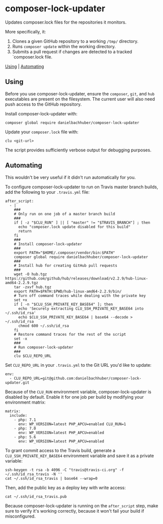 composer-lock-updater
=====================

Updates composer.lock files for the repositories it monitors.

More specifically, it:

1. Clones a given GitHub repository to a working `/tmp/` directory.
2. Runs `composer update` within the working directory.
3. Submits a pull request if changes are detected to a tracked `composer.lock file.

[Using](#using) | [Automating](#automating)

## Using

Before you use composer-lock-updater, ensure the `composer`, `git`, and `hub` executables are present on the filesystem. The current user will also need push access to the GitHub repository.

Install composer-lock-updater with:

    composer global require danielbachhuber/composer-lock-updater

Update your `composer.lock` file with:

    clu <git-url>

The script provides sufficiently verbose output for debugging purposes.

## Automating

This wouldn't be very useful if it didn't run automatically for you.

To configure composer-lock-updater to run on Travis master branch builds, add the following to your `.travis.yml` file:

    after_script:
      - |
        ###
        # Only run on one job of a master branch build
        ###
        if [ -z "$CLU_RUN" ] || [ "master" != "$TRAVIS_BRANCH"] ; then
          echo "composer.lock update disabled for this build"
          return
        fi
        ###
        # Install composer-lock-updater
        ###
        export PATH="$HOME/.composer/vendor/bin:$PATH"
        composer global require danielbachhuber/composer-lock-updater
        ###
        # Install hub for creating GitHub pull requests
        ###
        wget -O hub.tgz https://github.com/github/hub/releases/download/v2.2.9/hub-linux-amd64-2.2.9.tgz
        tar -zxvf hub.tgz
        export PATH=$PATH:$PWD/hub-linux-amd64-2.2.9/bin/
        # Turn off command traces while dealing with the private key
        set +x
        if [ -n "$CLU_SSH_PRIVATE_KEY_BASE64" ]; then
          echo 'Securely extracting CLU_SSH_PRIVATE_KEY_BASE64 into ~/.ssh/id_rsa'
          echo $CLU_SSH_PRIVATE_KEY_BASE64 | base64 --decode > ~/.ssh/id_rsa
          chmod 600 ~/.ssh/id_rsa
        fi
        # Restore command traces for the rest of the script
        set -x
        ###
        # Run composer-lock-updater
        ###
        clu $CLU_REPO_URL

Set `CLU_REPO_URL` in your `.travis.yml` to the Git URL you'd like to update:

    env:
      - CLU_REPO_URL=git@github.com:danielbachhuber/composer-lock-updater.git

Because of the `CLU_RUN` environment variable, composer-lock-updater is disabled by default. Enable it for one job per build by modifying your environment matrix:

    matrix:
      include:
        - php: 7.1
          env: WP_VERSION=latest PHP_APCU=enabled CLU_RUN=1
        - php: 7.0
          env: WP_VERSION=latest PHP_APCU=enabled
        - php: 5.6
          env: WP_VERSION=latest PHP_APCU=enabled

To grant commit access to the Travis build, generate a `CLU_SSH_PRIVATE_KEY_BASE64` environment variable and save it as a private variable:

    ssh-keygen -t rsa -b 4096 -C "travis@travis-ci.org" -f ~/.ssh/id_rsa_travis -N ''
    cat ~/.ssh/id_rsa_travis | base64 --wrap=0

Then, add the public key as a deploy key with write access:

    cat ~/.ssh/id_rsa_travis.pub

Because composer-lock-updater is running on the `after_script` step, make sure to verify it's working correctly, because it won't fail your build if misconfigured.
